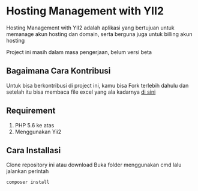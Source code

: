 Hosting Management with YII2
===============================

Hosting Management with YII2 adalah aplikasi yang bertujuan untuk memanage akun hosting dan domain, serta berguna juga untuk billing akun hosting

Project ini masih dalam masa pengerjaan, belum versi beta

Bagaimana Cara Kontribusi
-------------------------------
Untuk bisa berkontribusi di project ini, kamu bisa Fork terlebih dahulu dan setelah itu bisa membaca file excel yang ala kadarnya [di sini](https://docs.google.com/spreadsheets/d/1WJrDoVhHFO6zJVxowzJtl24THeVqcb_-5MUdOn1zQQ4/edit?usp=sharing)

Requirement
-------------------------------
1. PHP 5.6 ke atas
1. Menggunakan Yii2

Cara Installasi
-------------------------------

Clone repository ini atau download
Buka folder menggunakan cmd lalu jalankan perintah

    composer install
